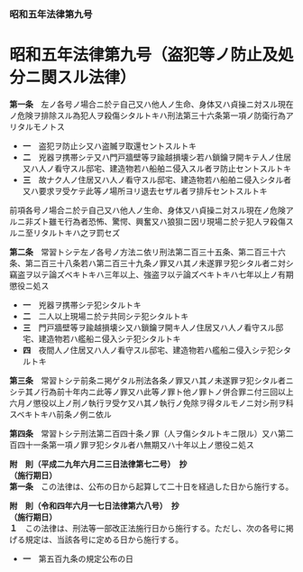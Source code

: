 ### 昭和五年法律第九号  
# 昭和五年法律第九号（盗犯等ノ防止及処分ニ関スル法律）  
  
**第一条**　左ノ各号ノ場合ニ於テ自己又ハ他人ノ生命、身体又ハ貞操ニ対スル現在ノ危険ヲ排除スル為犯人ヲ殺傷シタルトキハ刑法第三十六条第一項ノ防衛行為アリタルモノトス  
* **一**　盗犯ヲ防止シ又ハ盗贓ヲ取還セントスルトキ  
* **二**　兇器ヲ携帯シテ又ハ門戸牆壁等ヲ踰越損壊シ若ハ鎖鑰ヲ開キテ人ノ住居又ハ人ノ看守スル邸宅、建造物若ハ船舶ニ侵入スル者ヲ防止セントスルトキ  
* **三**　故ナク人ノ住居又ハ人ノ看守スル邸宅、建造物若ハ船舶ニ侵入シタル者又ハ要求ヲ受ケテ此等ノ場所ヨリ退去セザル者ヲ排斥セントスルトキ  
  
前項各号ノ場合ニ於テ自己又ハ他人ノ生命、身体又ハ貞操ニ対スル現在ノ危険アルニ非ズト雖モ行為者恐怖、驚愕、興奮又ハ狼狽ニ因リ現場ニ於テ犯人ヲ殺傷スルニ至リタルトキハ之ヲ罰セズ  
  
**第二条**　常習トシテ左ノ各号ノ方法ニ依リ刑法第二百三十五条、第二百三十六条、第二百三十八条若ハ第二百三十九条ノ罪又ハ其ノ未遂罪ヲ犯シタル者ニ対シ竊盗ヲ以テ論ズベキトキハ三年以上、強盗ヲ以テ論ズベキトキハ七年以上ノ有期懲役ニ処ス  
* **一**　兇器ヲ携帯シテ犯シタルトキ  
* **二**　二人以上現場ニ於テ共同シテ犯シタルトキ  
* **三**　門戸牆壁等ヲ踰越損壊シ又ハ鎖鑰ヲ開キ人ノ住居又ハ人ノ看守スル邸宅、建造物若ハ艦船ニ侵入シテ犯シタルトキ  
* **四**　夜間人ノ住居又ハ人ノ看守スル邸宅、建造物若ハ艦船ニ侵入シテ犯シタルトキ  
  
**第三条**　常習トシテ前条ニ掲ゲタル刑法各条ノ罪又ハ其ノ未遂罪ヲ犯シタル者ニシテ其ノ行為前十年内ニ此等ノ罪又ハ此等ノ罪ト他ノ罪トノ併合罪ニ付三回以上六月ノ懲役以上ノ刑ノ執行ヲ受ケ又ハ其ノ執行ノ免除ヲ得タルモノニ対シ刑ヲ科スベキトキハ前条ノ例ニ依ル  
  
**第四条**　常習トシテ刑法第二百四十条ノ罪（人ヲ傷シタルトキニ限ル）又ハ第二百四十一条第一項ノ罪ヲ犯シタル者ハ無期又ハ十年以上ノ懲役ニ処ス  
  
**附　則（平成二九年六月二三日法律第七二号）　抄**  
**（施行期日）**  
**第一条**　この法律は、公布の日から起算して二十日を経過した日から施行する。  
  
**附　則（令和四年六月一七日法律第六八号）　抄**  
**（施行期日）**  
**１**　この法律は、刑法等一部改正法施行日から施行する。ただし、次の各号に掲げる規定は、当該各号に定める日から施行する。  
* **一**　第五百九条の規定公布の日  
  
